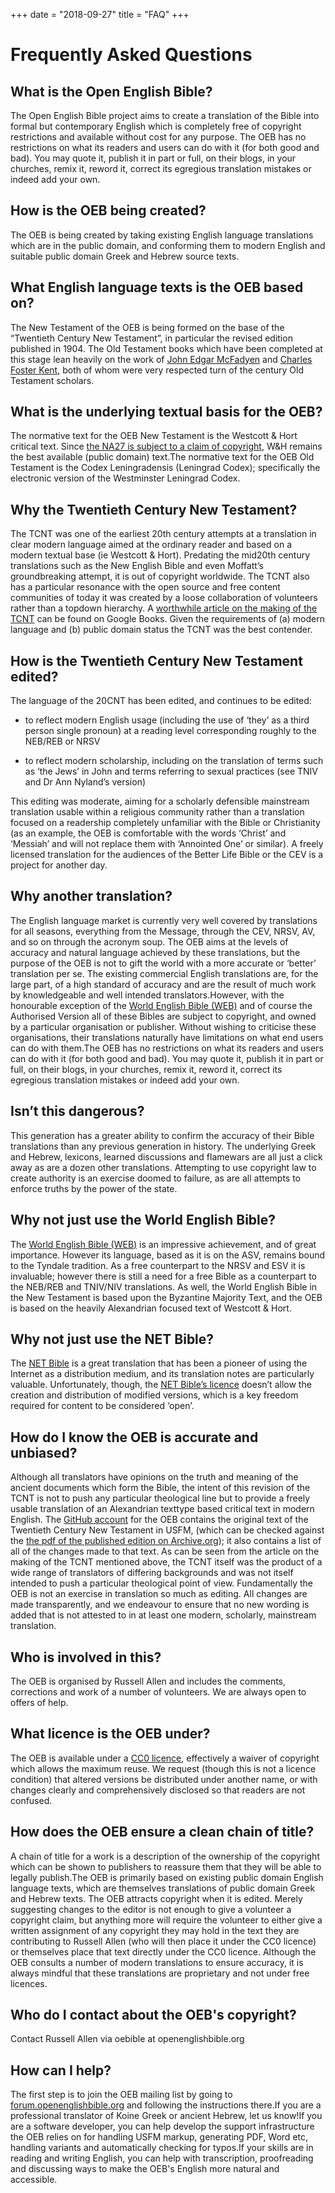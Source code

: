 +++
date = "2018-09-27"
title = "FAQ"
+++

# Frequently Asked Questions

## What is the Open English Bible?

The Open English Bible project aims to create a translation of the Bible into formal but contemporary English which is completely free of copyright restrictions and available without cost for any purpose. The OEB has no restrictions on what its readers and users can do with it (for both good and bad). You may quote it, publish it in part or full, on their blogs, in your churches, remix it, reword it, correct its egregious translation mistakes or indeed add your own.

## How is the OEB being created?

The OEB is being created by taking existing English language translations which are in the public domain, and conforming them to modern English and suitable public domain Greek and Hebrew source texts.

## What English language texts is the OEB based on?

The New Testament of the OEB is being formed on the base of the “Twentieth Century New Testament”, in particular the revised edition published in 1904. The Old Testament books which have been completed at this stage lean heavily on the work of <a href="http://en.wikipedia.org/wiki/John_Edgar_McFadyen">John Edgar McFadyen</a> and <a href="http://en.wikipedia.org/wiki/Charles_Foster_Kent">Charles Foster Kent</a>, both of whom were very respected turn of the century Old Testament scholars.

## What is the underlying textual basis for the OEB?

The normative text for the OEB New Testament is the Westcott & Hort critical text. Since <a href="http://web.archive.org/web/20100421031655/http://groups.google.com/group/open</h2>scriptures/browse_thread/thread/f57701ff851ae905">the NA27 is subject to a claim of copyright</a>, W&H remains the best available (public domain) text.The normative text for the OEB Old Testament is the Codex Leningradensis (Leningrad Codex); specifically the electronic version of the Westminster Leningrad Codex.

## Why the Twentieth Century New Testament?

The TCNT was one of the earliest 20th century attempts at a translation in clear modern language aimed at the ordinary reader and based on a modern textual base (ie Westcott & Hort). Predating the mid</h2>20th century translations such as the New English Bible and even Moffatt’s groundbreaking attempt, it is out of copyright worldwide. The TCNT also has a particular resonance with the open source and free content communities of today </h2> it was created by a loose collaboration of volunteers rather than a top</h2>down hierarchy. A <a href="http://books.google.com.au/books?id=2okeAAAAIAAJ&printsec=frontcover&source=gbs_navlinks_s#v=onepage&q=&f=false">worthwhile article on the making of the TCNT</a> can be found on Google Books. Given the requirements of (a) modern language and (b) public domain status the TCNT was the best contender.

## How is the Twentieth Century New Testament edited?

The language of the 20CNT has been edited, and continues to be edited:

* to reflect modern English usage (including the use of ‘they’ as a third person single pronoun) at a reading level corresponding roughly to the NEB/REB or NRSV

* to reflect modern scholarship, including on the translation of terms such as ‘the Jews’ in John and terms referring to sexual practices (see TNIV and Dr Ann Nyland’s version)

This editing was moderate, aiming for a scholarly defensible mainstream translation usable within a religious community rather than a translation focused on a readership completely unfamiliar with the Bible or Christianity (as an example, the OEB is comfortable with the words ‘Christ’ and ‘Messiah’ and will not replace them with ‘Annointed One’ or similar). A freely licensed translation for the audiences of the Better Life Bible or the CEV is a project for another day.

## Why another translation?

The English language market is currently very well covered by translations for all seasons, everything from the Message, through the CEV, NRSV, AV, and so on through the acronym soup. The OEB aims at the levels of accuracy and natural language achieved by these translations, but the purpose of the OEB is not to gift the world with a more accurate or ‘better’ translation per se. The existing commercial English translations are, for the large part, of a high standard of accuracy and are the result of much work by knowledgeable and well intended translators.However, with the honourable exception of the <a href="http://ebible.org">World English Bible (WEB)</a> </h2> and of course the Authorised Version </h2> all of these Bibles are subject to copyright, and owned by a particular organisation or publisher. Without wishing to criticise these organisations, their translations naturally have limitations on what end users can do with them.The OEB has no restrictions on what its readers and users can do with it (for both good and bad). You may quote it, publish it in part or full, on their blogs, in your churches, remix it, reword it, correct its egregious translation mistakes or indeed add your own.

## Isn’t this dangerous?

This generation has a greater ability to confirm the accuracy of their Bible translations than any previous generation in history. The underlying Greek and Hebrew, lexicons, learned discussions and flamewars are all just a click away </h2> as are a dozen other translations. Attempting to use copyright law to create authority is an exercise doomed to failure, as are all attempts to enforce truths by the power of the state.

## Why not just use the World English Bible?

The <a href="http://ebible.org">World English Bible (WEB)</a> is an impressive achievement, and of great importance. However its language, based as it is on the ASV, remains bound to the Tyndale tradition. As a free counterpart to the NRSV and ESV it is invaluable; however there is still a need for a free Bible as a counterpart to the NEB/REB and TNIV/NIV translations. As well, the World English Bible in the New Testament is based upon the Byzantine Majority Text, and the OEB is based on the heavily Alexandrian focused text of Westcott & Hort.

## Why not just use the NET Bible?

The <a href="http://net.bible.org/bible.php">NET Bible</a> is a great translation that has been a pioneer of using the Internet as a distribution medium, and its translation notes are particularly valuable. Unfortunately, though, the <a href="http://bible.org/netbiblecopyright">NET Bible’s licence</a> doesn’t allow the creation and distribution of modified versions, which is a key freedom required for content to be considered ‘open’.

## How do I know the OEB is accurate and unbiased?

Although all translators have opinions on the truth and meaning of the ancient documents which form the Bible, the intent of this revision of the TCNT is not to push any particular theological line but to provide a freely usable translation of an Alexandrian text</h2>type based critical text in modern English. The <a href="http://github.com/openenglishbible/Open-English-Bible">GitHub account</a> for the OEB contains the original text of the Twentieth Century New Testament in USFM, (which can be checked against the <a href="http://www.archive.org/details/twentiethcentury00newyiala">the pdf of the published edition on Archive.org</a>); it also contains a list of all of the changes made to that text. As can be seen from the article on the making of the TCNT mentioned above, the TCNT itself was the product of a wide range of translators of differing backgrounds and was not itself intended to push a particular theological point of view. Fundamentally the OEB is not an exercise in translation so much as editing. All changes are made transparently, and we endeavour to ensure that no new wording is added that is not attested to in at least one modern, scholarly, mainstream translation.

## Who is involved in this?

The OEB is organised by Russell Allen and includes the comments, corrections and work of a number of volunteers. We are always open to offers of help.

## What licence is the OEB under?

The OEB is available under a <a href="http://creativecommons.org/publicdomain/zero/1.0/">CC0 licence</a>, effectively a waiver of copyright which allows the maximum reuse. We request (though this is not a licence condition) that altered versions be distributed under another name, or with changes clearly and comprehensively disclosed so that readers are not confused.

## How does the OEB ensure a clean chain of title?

A chain of title for a work is a description of the ownership of the copyright which can be shown to publishers to reassure them that they will be able to legally publish.The OEB is primarily based on existing public domain English language texts, which are themselves translations of public domain Greek and Hebrew texts. The OEB attracts copyright when it is edited. Merely suggesting changes to the editor is not enough to give a volunteer a copyright claim, but anything more will require the volunteer to either give a written assignment of any copyright they may hold in the text they are contributing to Russell Allen (who will then place it under the CC0 licence) or themselves place that text directly under the CC0 licence. Although the OEB consults a number of modern translations to ensure accuracy, it is always mindful that these translations are proprietary and not under free licences.

## Who do I contact about the OEB's copyright?

Contact Russell Allen via oebible at openenglishbible.org

## How can I help?

The first step is to join the OEB mailing list by going to <a href="http://forum.openenglishbible.org">forum.openenglishbible.org</a> and following the instructions there.If you are a professional translator of Koine Greek or ancient Hebrew, let us know!If you are a software developer, you can help develop the support infrastructure the OEB relies on for handling USFM markup, generating PDF, Word etc, handling variants and automatically checking for typos.If your skills are in reading and writing English, you can help with transcription, proofreading and discussing ways to make the OEB's English more natural and accessible.